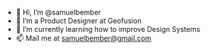 - 👋 Hi, I’m @samuelbember
- 👀 I’m a Product Designer at Geofusion
- 🌱 I’m currently learning how to improve Design Systems
- 📫 Mail me at samuelbember@gmail.com
